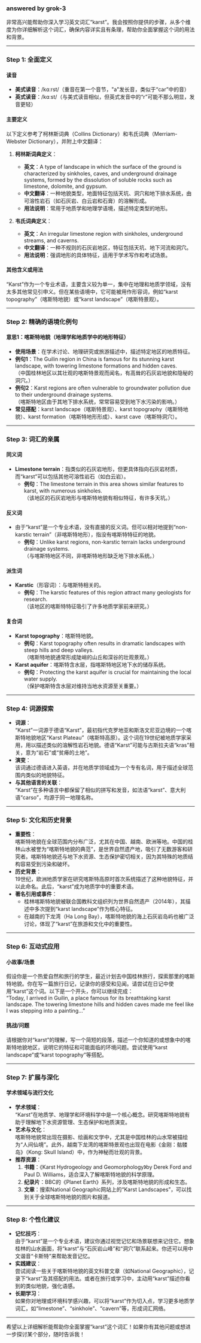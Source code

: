 ### answered by grok-3
非常高兴能帮助你深入学习英文词汇“karst”。我会按照你提供的步骤，从多个维度为你详细解析这个词汇，确保内容详实且有条理，帮助你全面掌握这个词的用法和背景。

---

### Step 1: 全面定义

#### 读音
- **美式读音**：/kɑːrst/（重音在第一个音节，"a"发长音，类似于“car”中的音）
- **英式读音**：/kɑːst/（与美式读音相似，但英式发音中的“r”可能不那么明显，发音更轻）

#### 主要定义
以下定义参考了柯林斯词典（Collins Dictionary）和韦氏词典（Merriam-Webster Dictionary），并附上中文翻译：

1. **柯林斯词典定义**：
   - **英文**：A type of landscape in which the surface of the ground is characterized by sinkholes, caves, and underground drainage systems, formed by the dissolution of soluble rocks such as limestone, dolomite, and gypsum.
   - **中文翻译**：一种地貌类型，地面特征包括天坑、洞穴和地下排水系统，由可溶性岩石（如石灰岩、白云岩和石膏）的溶解形成。
   - **用法说明**：常用于地质学和地理学语境，描述特定类型的地形。

2. **韦氏词典定义**：
   - **英文**：An irregular limestone region with sinkholes, underground streams, and caverns.
   - **中文翻译**：一种不规则的石灰岩地区，特征包括天坑、地下河流和洞穴。
   - **用法说明**：强调地形的具体特征，适用于学术写作和考试场景。

#### 其他含义或用法
“Karst”作为一个专业术语，主要含义较为单一，集中在地理和地质学领域，没有太多其他常见引申义。但在某些语境中，它可能被用作形容词，例如“karst topography”（喀斯特地貌）或“karst landscape”（喀斯特景观）。

---

### Step 2: 精确的语境化例句

#### 意思1：喀斯特地貌（地理学和地质学中的地形特征）
- **使用场景**：在学术讨论、地理研究或旅游描述中，描述特定地区的地质特征。
- **例句1**：The Guilin region in China is famous for its stunning karst landscape, with towering limestone formations and hidden caves.  
  （中国桂林地区以其壮观的喀斯特景观而闻名，有高耸的石灰岩地貌和隐秘的洞穴。）
- **例句2**：Karst regions are often vulnerable to groundwater pollution due to their underground drainage systems.  
  （喀斯特地区由于其地下排水系统，常常容易受到地下水污染的影响。）
- **常见搭配**：karst landscape（喀斯特景观）、karst topography（喀斯特地貌）、karst formation（喀斯特地形形成）、karst cave（喀斯特洞穴）。

---

### Step 3: 词汇的亲属

#### 同义词
- **Limestone terrain**：指类似的石灰岩地形，但更具体指向石灰岩材质，而“karst”可以包括其他可溶性岩石（如白云岩）。  
  - **例句**：The limestone terrain in this area shows similar features to karst, with numerous sinkholes.  
    （该地区的石灰岩地形与喀斯特地貌有相似特征，有许多天坑。）

#### 反义词
- 由于“karst”是一个专业术语，没有直接的反义词。但可以相对地提到“non-karstic terrain”（非喀斯特地形），指没有喀斯特特征的地貌。  
  - **例句**：Unlike karst regions, non-karstic terrain lacks underground drainage systems.  
    （与喀斯特地区不同，非喀斯特地形缺乏地下排水系统。）

#### 派生词
- **Karstic**（形容词）：与喀斯特相关的。  
  - **例句**：The karstic features of this region attract many geologists for research.  
    （该地区的喀斯特特征吸引了许多地质学家前来研究。）

#### 复合词
- **Karst topography**：喀斯特地貌。  
  - **例句**：Karst topography often results in dramatic landscapes with steep hills and deep valleys.  
    （喀斯特地貌通常形成陡峭的山丘和深谷的壮观景观。）
- **Karst aquifer**：喀斯特含水层，指喀斯特地区地下水的储存系统。  
  - **例句**：Protecting the karst aquifer is crucial for maintaining the local water supply.  
    （保护喀斯特含水层对维持当地水资源至关重要。）

---

### Step 4: 词源探索

- **词源**：  
  “Karst”一词源于德语“Karst”，最初指代克罗地亚和斯洛文尼亚边境的一个喀斯特地貌地区“Karst Plateau”（喀斯特高原）。这个词在19世纪被地质学家采用，用以描述类似的溶解性岩石地貌。德语“Karst”可能与古斯拉夫语“kras”相关，意为“岩石”或“贫瘠的土地”。
- **演变**：  
  该词通过德语进入英语，并在地质学领域成为一个专有名词，用于描述全球范围内类似的地貌特征。
- **与其他语言的关联**：  
  “Karst”在多种语言中都保留了相似的拼写和发音，如法语“karst”、意大利语“carso”，均源于同一地理名称。

---

### Step 5: 文化和历史背景

- **重要性**：  
  喀斯特地貌在全球范围内分布广泛，尤其在中国、越南、欧洲等地。中国的桂林山水被誉为“喀斯特地貌的典范”，是世界自然遗产地，吸引了无数游客和研究者。喀斯特地貌还与地下水资源、生态保护密切相关，因为其特殊的地质结构容易受到污染和破坏。
- **历史背景**：  
  19世纪，欧洲地质学家在研究喀斯特高原时首次系统描述了这种地貌特征，并以此命名。此后，“karst”成为地质学中的重要术语。
- **著名引用或事件**：  
  - 桂林喀斯特地貌被联合国教科文组织列为世界自然遗产（2014年），其描述中多次提到“karst landscape”作为核心特征。
  - 在越南的下龙湾（Ha Long Bay），喀斯特地貌的海上石灰岩岛屿也被广泛讨论，体现了“karst”在旅游和文化中的重要性。

---

### Step 6: 互动式应用

#### 小故事/场景
假设你是一个热爱自然和旅行的学生，最近计划去中国桂林旅行，探索那里的喀斯特地貌。你在写一篇旅行日记，记录你的感受和见闻。请尝试在日记中使用“karst”这个词。以下是一个开头，你可以继续完成：  
“Today, I arrived in Guilin, a place famous for its breathtaking karst landscape. The towering limestone hills and hidden caves made me feel like I was stepping into a painting…”

#### 挑战/问题
请根据你对“karst”的理解，写一个简短的段落，描述一个你知道的或想象中的喀斯特地貌地区，说明它的特征和可能面临的环境问题。尝试使用“karst landscape”或“karst topography”等搭配。

---

### Step 7: 扩展与深化

#### 学术领域与流行文化
- **学术领域**：  
  “Karst”在地质学、地理学和环境科学中是一个核心概念。研究喀斯特地貌有助于理解地下水资源管理、生态保护和地质演变。
- **艺术与文化**：  
  喀斯特地貌常出现在摄影、绘画和文学中，尤其是中国桂林的山水常被描绘为“人间仙境”。此外，越南下龙湾的喀斯特景观也出现在电影《金刚：骷髅岛》（Kong: Skull Island）中，作为神秘而壮观的背景。
- **推荐资源**：  
  1. **书籍**：《Karst Hydrogeology and Geomorphology》by Derek Ford and Paul D. Williams，适合深入了解喀斯特地貌的科学原理。
  2. **纪录片**：BBC的《Planet Earth》系列，涉及喀斯特地貌的形成和生态。
  3. **文章**：搜索National Geographic网站上的“Karst Landscapes”，可以找到关于全球喀斯特地貌的图片和报道。

---

### Step 8: 个性化建议

- **记忆技巧**：  
  由于“karst”是一个专业术语，建议你通过视觉记忆和场景联想来记住它。想象桂林的山水画面，将“karst”与“石灰岩山峰”和“洞穴”联系起来。你还可以用中文谐音“卡斯特”来帮助发音记忆。
- **实践建议**：  
  尝试阅读一些关于喀斯特地貌的英文科普文章（如National Geographic），记录下“karst”及其搭配的用法。或者在旅行或学习中，主动用“karst”描述你看到的类似地貌，强化语感。
- **长期学习**：  
  如果你对地理或环境科学感兴趣，可以将“karst”作为切入点，学习更多地质学词汇，如“limestone”、“sinkhole”、“cavern”等，形成词汇网络。

---

希望以上详细解析能帮助你全面掌握“karst”这个词汇！如果你有其他问题或想进一步探讨某个部分，随时告诉我！